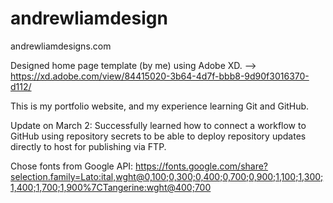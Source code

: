 # andrewliamdesign
andrewliamdesigns.com

Designed home page template (by me) using Adobe XD. --> https://xd.adobe.com/view/84415020-3b64-4d7f-bbb8-9d90f3016370-d112/

This is my portfolio website, and my experience learning Git and GitHub.

Update on March 2:
Successfully learned how to connect a workflow to GitHub using repository secrets to be able to deploy repository updates directly to host for publishing via FTP.

Chose fonts from Google API: https://fonts.google.com/share?selection.family=Lato:ital,wght@0,100;0,300;0,400;0,700;0,900;1,100;1,300;1,400;1,700;1,900%7CTangerine:wght@400;700